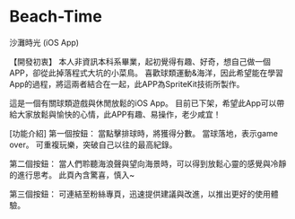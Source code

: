 # Beach-Time
沙灘時光 (iOS App)

【開發初衷】
本人非資訊本科系畢業，起初覺得有趣、好奇，想自己做一個APP，卻從此掉落程式大坑的小菜鳥。
喜歡球類運動&海洋，因此希望能在學習App的過程，將這兩者結合在一起，此APP為SpriteKit技術所製作。

這是一個有關球類遊戲與休閒放鬆的iOS App。
目前已下架，希望此App可以帶給大家放鬆與愉快的心情，此APP有趣、易操作，老少咸宜！

[功能介紹]
第一個按鈕：
當點擊排球時，將獲得分數。
當球落地，表示game over。
可重複玩樂，突破自己以往的最高紀錄。

第二個按鈕：
當人們聆聽海浪聲與望向海景時，可以得到放鬆心靈的感覺與冷靜的進行思考。
此頁內含驚喜，慎入~

第三個按鈕：
可連結至粉絲專頁，迅速提供建議與改進，以推出更好的使用體驗。

